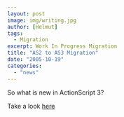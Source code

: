 ```yaml
---
layout: post
image: img/writing.jpg
author: [Helmut]
tags:
  - Migration
excerpt: Work In Progress Migration
title: "AS2 to AS3 Migration"
date: "2005-10-19"
categories: 
  - "news"
---
```


So what is new in ActionScript 3?

Take a look [here](http://livedocs.macromedia.com/labs/1/flex/langref/migration.html)

